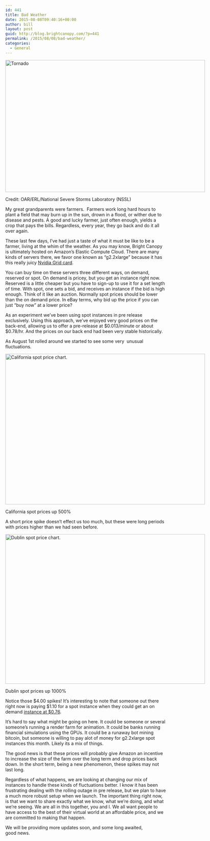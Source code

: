 ```yaml
---
id: 441
title: Bad Weather
date: 2015-08-08T09:40:16+00:00
author: bill
layout: post
guid: http://blog.brightcanopy.com/?p=441
permalink: /2015/08/08/bad-weather/
categories:
  - General
---
```

<div id="attachment_443" style="width: 635px" class="wp-caption aligncenter">
  <a href="http://blog.brightcanopy.com/wp-content/uploads/2015/08/452392668_eacbeb8065_o.jpg"><img class="wp-image-443 size-large" src="http://blog.brightcanopy.com/wp-content/uploads/2015/08/452392668_eacbeb8065_o-1024x677.jpg" alt="Tornado" width="625" height="413" /></a>
  
  <p class="wp-caption-text">
    Credit: OAR/ERL/National Severe Storms Laboratory (NSSL)
  </p>
</div>

My great grandparents were farmers.  Farmers work long hard hours to plant a field that may burn up in the sun, drown in a flood, or wither due to disease and pests. A good and lucky farmer, just often enough, yields a crop that pays the bills. Regardless, every year, they go back and do it all over again.

These last few days, I&#8217;ve had just a taste of what it must be like to be a farmer, living at the whim of the weather. As you may know, Bright Canopy is ultimately hosted on Amazon&#8217;s Elastic Compute Cloud. There are many kinds of servers there, we favor one known as &#8220;g2.2xlarge&#8221; because it has this really juicy <a href="http://www.nvidia.com/content/grid/pdf/GRID_K2_BD-06580-001_v02.pdf" target="_blank">Nvidia Grid card</a>.

You can buy time on these servers three different ways, on demand, reserved or spot. On demand is pricey, but you get an instance right now. Reserved is a little cheaper but you have to sign-up to use it for a set length of time. With spot, one sets a bid, and receives an instance if the bid is high enough. Think of it like an auction. Normally spot prices should be lower than the on demand price. In eBay terms, why bid up the price if you can just &#8220;buy now&#8221; at a lower price?

As an experiment we&#8217;ve been using spot instances in pre release exclusively. Using this approach, we&#8217;ve enjoyed very good prices on the back-end, allowing us to offer a pre-release at $0.013/minute or about $0.78/hr. And the prices on our back end had been very stable historically.

As August 1st rolled around we started to see some very  unusual fluctuations.

<div id="attachment_445" style="width: 635px" class="wp-caption aligncenter">
  <a href="http://blog.brightcanopy.com/wp-content/uploads/2015/08/california-spot-prices.png"><img class="wp-image-445 size-large" src="http://blog.brightcanopy.com/wp-content/uploads/2015/08/california-spot-prices-1024x771.png" alt="California spot price chart." width="625" height="471" /></a>
  
  <p class="wp-caption-text">
    California spot prices up 500%
  </p>
</div>

A short price spike doesn&#8217;t effect us too much, but these were long periods with prices higher than we had seen before.

<div id="attachment_446" style="width: 635px" class="wp-caption alignnone">
  <a href="http://blog.brightcanopy.com/wp-content/uploads/2015/08/dublin-spot-prices.png"><img class="wp-image-446 size-large" src="http://blog.brightcanopy.com/wp-content/uploads/2015/08/dublin-spot-prices-1024x766.png" alt="Dublin spot price chart." width="625" height="468" /></a>
  
  <p class="wp-caption-text">
    Dublin spot prices up 1000%
  </p>
</div>

Notice those $4.00 spikes! It&#8217;s interesting to note that someone out there right now is paying $1.10 for a spot instance when they could get an on demand <a href="http://aws.amazon.com/ec2/pricing/" target="_blank">instance at $0.76</a>.

It&#8217;s hard to say what might be going on here. It could be someone or several someone&#8217;s running a render farm for animation. It could be banks running financial simulations using the GPUs. It could be a runaway bot mining bitcoin, but someone is willing to pay alot of money for g2.2xlarge spot instances this month. Likely its a mix of things.

The good news is that these prices will probably give Amazon an incentive to increase the size of the farm over the long term and drop prices back down. In the short term, being a new phenomenon, these spikes may not last long.

Regardless of what happens, we are looking at changing our mix of instances to handle these kinds of fluctuations better. I know it has been frustrating dealing with the rolling outage in pre release, but we plan to have a much more robust setup when we launch. The important thing right now, is that we want to share exactly what we know, what we&#8217;re doing, and what we&#8217;re seeing. We are all in this together, you and I. We all want people to have access to the best of their virtual world at an affordable price, and we are committed to making that happen.

We will be providing more updates soon, and some long awaited, good news.

&nbsp;